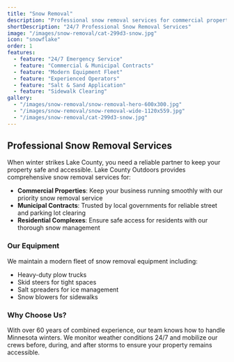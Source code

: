 ```yaml
---
title: "Snow Removal"
description: "Professional snow removal services for commercial properties, municipalities, and residential complexes. Available 24/7 during winter months."
shortDescription: "24/7 Professional Snow Removal Services"
image: "/images/snow-removal/cat-299d3-snow.jpg"
icon: "snowflake"
order: 1
features:
  - feature: "24/7 Emergency Service"
  - feature: "Commercial & Municipal Contracts"
  - feature: "Modern Equipment Fleet"
  - feature: "Experienced Operators"
  - feature: "Salt & Sand Application"
  - feature: "Sidewalk Clearing"
gallery:
  - "/images/snow-removal/snow-removal-hero-600x300.jpg"
  - "/images/snow-removal/snow-removal-wide-1120x559.jpg"
  - "/images/snow-removal/cat-299d3-snow.jpg"
---
```


## Professional Snow Removal Services

When winter strikes Lake County, you need a reliable partner to keep your property safe and accessible. Lake County Outdoors provides comprehensive snow removal services for:

- **Commercial Properties**: Keep your business running smoothly with our priority snow removal service
- **Municipal Contracts**: Trusted by local governments for reliable street and parking lot clearing
- **Residential Complexes**: Ensure safe access for residents with our thorough snow management

### Our Equipment

We maintain a modern fleet of snow removal equipment including:
- Heavy-duty plow trucks
- Skid steers for tight spaces
- Salt spreaders for ice management
- Snow blowers for sidewalks

### Why Choose Us?

With over 60 years of combined experience, our team knows how to handle Minnesota winters. We monitor weather conditions 24/7 and mobilize our crews before, during, and after storms to ensure your property remains accessible.